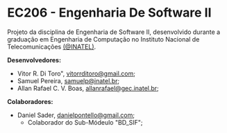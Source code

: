 # EC206 - Engenharia De Software II 

Projeto da disciplina de Engenharia de Software II, desenvolvido durante a graduação em Engenharia de Computação no Instituto Nacional de Telecomunicações [(@INATEL)](https://www.inatel.br "Inatel's Homepage"). 

**Desenvolvedores:** 
- Vitor R. Di Toro", vitorrditoro@gmail.com; 
- Samuel Pereira, samuelp@inatel.br; 
- Allan Rafael C. V. Boas, allanrafael@gec.inatel.br; 

**Colaboradores:** 
- Daniel Sader, danielpontello@gmail.com;
    - Colaborador do  Sub-Módeulo "BD_SIF";
